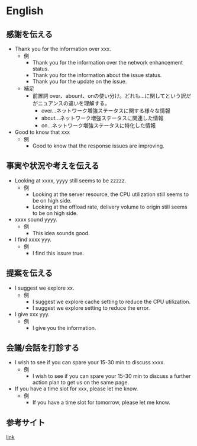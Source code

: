 # English

## 感謝を伝える
- Thank you for the information over xxx.
  - 例
    - Thank you for the information over the network enhancement status.
    - Thank you for the information about the issue status.
    - Thank you for the update on the issue.
  - 補足
    - 前置詞 over、abount、onの使い分け。どれも...に関してという訳だがニュアンスの違いを理解する。
      - over...ネットワーク増強ステータスに関する様々な情報
      - about...ネットワーク増強ステータスに関連した情報
      - on...ネットワーク増強ステータスに特化した情報
- Good to know that xxx
  - 例
    - Good to know that the response issues are improving.
## 事実や状況や考えを伝える
- Looking at xxxx, yyyy still seems to be zzzzz.
  - 例
    - Looking at the server resource, the CPU utilization still seems to be on high side.
    - Looking at the offload rate, delivery volume to origin still seems to be on high side.
- xxxx sound yyyy.
  - 例
    - This idea sounds good.
- I find xxxx yyy.
  - 例
    - I find this issure true.
## 提案を伝える
- I suggest we explore xx.
  - 例
    - I suggest we explore cache setting to reduce the CPU utilization.
    - I suggest we explore setting to reduce the error.
- I give xxx yyy.
  - 例
    - I give you the information.
## 会議/会話を打診する
- I wish to see if you can spare your 15-30 min to discuss xxxx.
  - 例
    - I wish to see if you can spare your 15-30 min to discuss a further action plan to get us on the same page.
- If you have a time slot for xxx, please let me know.
  - 例 
    - If you have a time slot for tomorrow, please let me know.

## 参考サイト
[link](https://progrit-media.jp/144)